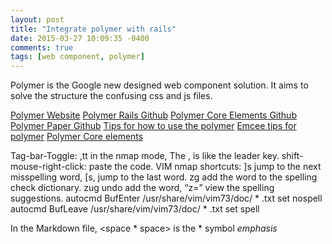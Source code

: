 ```yaml
---
layout: post
title: "Integrate polymer with rails"
date: 2015-03-27 10:09:35 -0400
comments: true
tags: [web component, polymer]
---
```


Polymer is the Google new designed web component solution. It aims to solve the structure the confusing css and js files.

[Polymer Website](https://www.polymer-project.org/0.5/docs/start/creatingelements.html)
[Polymer Rails Github](https://github.com/alchapone/polymer-rails)
[Polymer Core Elements Github](https://github.com/alchapone/polymer-core-rails)
[Polymer Paper Github](https://github.com/alchapone/polymer-paper-rails)
[Tips for how to use the polymer](http://stackoverflow.com/questions/26884022/google-polymer-with-rails-4)
[Emcee tips for polymer](https://github.com/ahuth/emcee/blob/master/README.md)
[Polymer Core elements](https://www.polymer-project.org/0.5/components/core-elements/demo.html#core-drawer-panel)

Tag-bar-Toggle:  ,tt in the nmap mode, The , is like the leader key.
shift-mouse-right-click:     paste the code.
VIM nmap shortcuts:     ]s jump to the next misspelling word, [s, jump to the last word.
zg add the word to the spelling check dictionary. zug undo add the word, “z=” view the spelling suggestions.
autocmd BufEnter /usr/share/vim/vim73/doc/ * .txt  set nospell
autocmd BufLeave /usr/share/vim/vim73/doc/ * .txt  set spell

In the Markdown file, <space * space> is the * symbol *emphasis*

